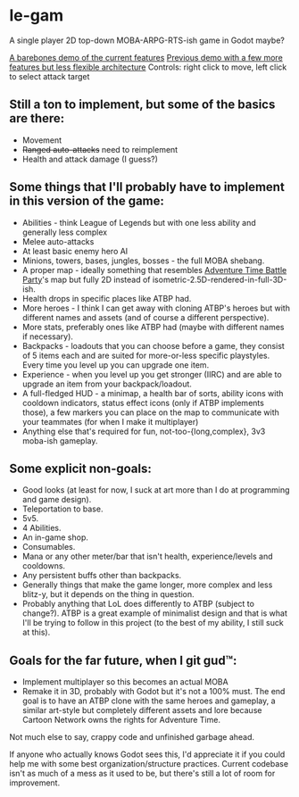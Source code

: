# le-gam
A single player 2D top-down MOBA-ARPG-RTS-ish game in Godot maybe?

[A barebones demo of the current features](https://kind-allen-64e733.netlify.com/)
[Previous demo with a few more features but less flexible architecture](https://nifty-shockley-f8406d.netlify.com/)
Controls: right click to move, left click to select attack target

## Still a ton to implement, but some of the basics are there:
 * Movement
 * ~~Ranged auto-attacks~~ need to reimplement
 * Health and attack damage (I guess?)

## Some things that I'll probably have to implement in this version of the game:
 * Abilities - think League of Legends but with one less ability and generally less complex
 * Melee auto-attacks
 * At least basic enemy hero AI
 * Minions, towers, bases, jungles, bosses - the full MOBA shebang.
 * A proper map - ideally something that resembles [Adventure Time Battle Party](https://adventure-time-battle-party.fandom.com/wiki/Adventure_Time_Battle_Party_Wiki)'s map but fully 2D instead of isometric-2.5D-rendered-in-full-3D-ish.
 * Health drops in specific places like ATBP had.
 * More heroes - I think I can get away with cloning ATBP's heroes but with different names and assets (and of course a different perspective).
 * More stats, preferably ones like ATBP had (maybe with different names if necessary).
 * Backpacks - loadouts that you can choose before a game, they consist of 5 items each and are suited for more-or-less specific playstyles. Every time you level up you can upgrade one item.
 * Experience - when you level up you get stronger (IIRC) and are able to upgrade an item from your backpack/loadout.
 * A full-fledged HUD - a minimap, a health bar of sorts, ability icons with cooldown indicators, status effect icons (only if ATBP implements those), a few markers you can place on the map to communicate with your teammates (for when I make it multiplayer)
 * Anything else that's required for fun, not-too-{long,complex}, 3v3 moba-ish gameplay.

## Some explicit non-goals:
 * Good looks (at least for now, I suck at art more than I do at programming and game design).
 * Teleportation to base.
 * 5v5.
 * 4 Abilities.
 * An in-game shop.
 * Consumables.
 * Mana or any other meter/bar that isn't health, experience/levels and cooldowns.
 * Any persistent buffs other than backpacks.
 * Generally things that make the game longer, more complex and less blitz-y, but it depends on the thing in question.
 * Probably anything that LoL does differently to ATBP (subject to change?). ATBP is a great example of minimalist design and that is what I'll be trying to follow in this project (to the best of my ability, I still suck at this).

## Goals for the far future, when I git gud™:
 * Implement multiplayer so this becomes an actual MOBA
 * Remake it in 3D, probably with Godot but it's not a 100% must. The end goal is to have an ATBP clone with the same heroes and gameplay, a similar art-style but completely different assets and lore because Cartoon Network owns the rights for Adventure Time.


Not much else to say, crappy code and unfinished garbage ahead.

If anyone who actually knows Godot sees this, I'd appreciate it if you could help me with some best organization/structure practices.
Current codebase isn't as much of a mess as it used to be, but there's still a lot of room for improvement.
